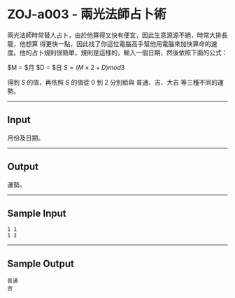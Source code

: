 # ZOJ-a003 - 兩光法師占卜術

兩光法師時常替人占卜，由於他算得又快有便宜，因此生意源源不絕，時常大排長龍，他想算 得更快一點，因此找了你這位電腦高手幫他用電腦來加快算命的速度。他的占卜規則很簡單，規則是這樣的，輸入一個日期，然後依照下面的公式：

$M = $月
$D = $日
$S = (M \times 2 + D) mod 3$

得到 $S$ 的值，再依照 $S$ 的值從 $0$ 到 $2$ 分別給與 普通、吉、大吉 等三種不同的運勢。

---
## Input

月份及日期。

---
## Output

運勢。

---
## Sample Input

```
1 1
1 2
```

---
## Sample Output

```
普通
吉
```